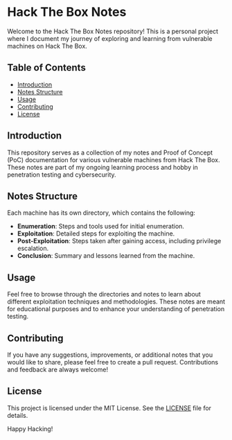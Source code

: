 # Hack The Box Notes

Welcome to the Hack The Box Notes repository! This is a personal project where I document my journey of exploring and learning from vulnerable machines on Hack The Box.

## Table of Contents
- [Introduction](#introduction)
- [Notes Structure](#notes-structure)
- [Usage](#usage)
- [Contributing](#contributing)
- [License](#license)

## Introduction
This repository serves as a collection of my notes and Proof of Concept (PoC) documentation for various vulnerable machines from Hack The Box. These notes are part of my ongoing learning process and hobby in penetration testing and cybersecurity.

## Notes Structure
Each machine has its own directory, which contains the following:
- **Enumeration**: Steps and tools used for initial enumeration.
- **Exploitation**: Detailed steps for exploiting the machine.
- **Post-Exploitation**: Steps taken after gaining access, including privilege escalation.
- **Conclusion**: Summary and lessons learned from the machine.

## Usage
Feel free to browse through the directories and notes to learn about different exploitation techniques and methodologies. These notes are meant for educational purposes and to enhance your understanding of penetration testing.

## Contributing
If you have any suggestions, improvements, or additional notes that you would like to share, please feel free to create a pull request. Contributions and feedback are always welcome!

## License
This project is licensed under the MIT License. See the [LICENSE](LICENSE) file for details.

Happy Hacking!
